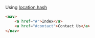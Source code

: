 Using
[location.hash](https://developer.mozilla.org/en-US/docs/Web/API/Location/hash)

```html
<nav>
	<a href="#">Index</a>
	<a href="#contact">Contact Us</a>
</nav>
```
